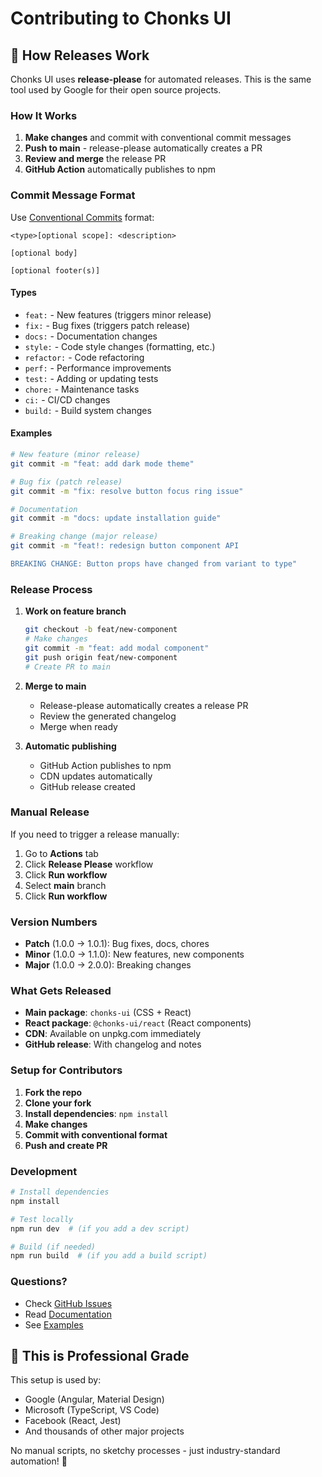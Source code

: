 # Contributing to Chonks UI

## 🚀 How Releases Work

Chonks UI uses **release-please** for automated releases. This is the same tool used by Google for their open source projects.

### How It Works

1. **Make changes** and commit with conventional commit messages
2. **Push to main** - release-please automatically creates a PR
3. **Review and merge** the release PR
4. **GitHub Action** automatically publishes to npm

### Commit Message Format

Use [Conventional Commits](https://conventionalcommits.org) format:

```
<type>[optional scope]: <description>

[optional body]

[optional footer(s)]
```

#### Types

- `feat:` - New features (triggers minor release)
- `fix:` - Bug fixes (triggers patch release)
- `docs:` - Documentation changes
- `style:` - Code style changes (formatting, etc.)
- `refactor:` - Code refactoring
- `perf:` - Performance improvements
- `test:` - Adding or updating tests
- `chore:` - Maintenance tasks
- `ci:` - CI/CD changes
- `build:` - Build system changes

#### Examples

```bash
# New feature (minor release)
git commit -m "feat: add dark mode theme"

# Bug fix (patch release)  
git commit -m "fix: resolve button focus ring issue"

# Documentation
git commit -m "docs: update installation guide"

# Breaking change (major release)
git commit -m "feat!: redesign button component API

BREAKING CHANGE: Button props have changed from variant to type"
```

### Release Process

1. **Work on feature branch**
   ```bash
   git checkout -b feat/new-component
   # Make changes
   git commit -m "feat: add modal component"
   git push origin feat/new-component
   # Create PR to main
   ```

2. **Merge to main**
   - Release-please automatically creates a release PR
   - Review the generated changelog
   - Merge when ready

3. **Automatic publishing**
   - GitHub Action publishes to npm
   - CDN updates automatically
   - GitHub release created

### Manual Release

If you need to trigger a release manually:

1. Go to **Actions** tab
2. Click **Release Please** workflow  
3. Click **Run workflow**
4. Select **main** branch
5. Click **Run workflow**

### Version Numbers

- **Patch** (1.0.0 → 1.0.1): Bug fixes, docs, chores
- **Minor** (1.0.0 → 1.1.0): New features, new components
- **Major** (1.0.0 → 2.0.0): Breaking changes

### What Gets Released

- **Main package**: `chonks-ui` (CSS + React)
- **React package**: `@chonks-ui/react` (React components)
- **CDN**: Available on unpkg.com immediately
- **GitHub release**: With changelog and notes

### Setup for Contributors

1. **Fork the repo**
2. **Clone your fork**
3. **Install dependencies**: `npm install`
4. **Make changes**
5. **Commit with conventional format**
6. **Push and create PR**

### Development

```bash
# Install dependencies
npm install

# Test locally
npm run dev  # (if you add a dev script)

# Build (if needed)
npm run build  # (if you add a build script)
```

### Questions?

- Check [GitHub Issues](https://github.com/corywilkerson/chonks-ui/issues)
- Read [Documentation](./docs/)
- See [Examples](./examples/)

## 🎯 This is Professional Grade

This setup is used by:
- Google (Angular, Material Design)
- Microsoft (TypeScript, VS Code)
- Facebook (React, Jest)
- And thousands of other major projects

No manual scripts, no sketchy processes - just industry-standard automation! 🚀
